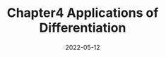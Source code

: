 ---
title: "Chapter4 Applications of Differentiation"
date: 2022-05-12
tags:
 - Math
 - Calculus
categories:
 - "Calculus: Early Transcendentals"
---